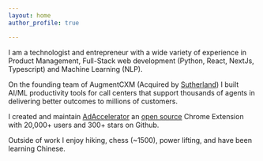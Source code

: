 ```yaml
---
layout: home
author_profile: true

---
```


I am a technologist and entrepreneur with a wide variety of experience in Product Management, Full-Stack web development (Python, React, NextJs, Typescript) and Machine Learning (NLP).

On the founding team of AugmentCXM (Acquired by [Sutherland](https://www.sutherlandglobal.com/)) I built AI/ML productivity tools for call centers that support thousands of agents in delivering better outcomes to millions of customers.

I created and maintain [AdAccelerator](https://chromewebstore.google.com/detail/ad-accelerator/gpboiedfklodfhngobidfjecdpmccehg?authuser=0&hl=en) an [open source](https://github.com/rkk3/ad-accelerator) Chrome Extension with 20,000+ users and 300+ stars on Github. 


Outside of work I enjoy hiking, chess (~1500), power lifting, and have been learning Chinese. 

